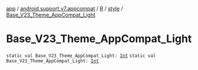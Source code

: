 [app](../../../index.md) / [android.support.v7.appcompat](../../index.md) / [R](../index.md) / [style](index.md) / [Base_V23_Theme_AppCompat_Light](.)

# Base_V23_Theme_AppCompat_Light

`static val Base_V23_Theme_AppCompat_Light: `[`Int`](https://kotlinlang.org/api/latest/jvm/stdlib/kotlin/-int/index.html)
`static val Base_V23_Theme_AppCompat_Light: `[`Int`](https://kotlinlang.org/api/latest/jvm/stdlib/kotlin/-int/index.html)